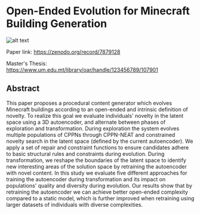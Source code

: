 # Open-Ended Evolution for Minecraft Building Generation

![alt text](./Evaluation/minecraft.png)

Paper link: https://zenodo.org/record/7879128

Master's Thesis: https://www.um.edu.mt/library/oar/handle/123456789/107901

## Abstract
This paper proposes a procedural content generator which evolves Minecraft buildings according to an open-ended and intrinsic definition of novelty. To realize this goal we evaluate individuals' novelty in the latent space using a 3D autoencoder, and alternate between phases of exploration and transformation. During exploration the system evolves multiple populations of CPPNs through CPPN-NEAT and constrained novelty search in the latent space (defined by the current autoencoder). We apply a set of repair and constraint functions to ensure candidates adhere to basic structural rules and constraints during evolution. During transformation, we reshape the boundaries of the latent space to identify new interesting areas of the solution space by retraining the autoencoder with novel content. In this study we evaluate five different approaches for training the autoencoder during transformation and its impact on populations' quality and diversity during evolution. Our results show that by retraining the autoencoder we can achieve better open-ended complexity compared to a static model, which is further improved when retraining using larger datasets of individuals with diverse complexities.
